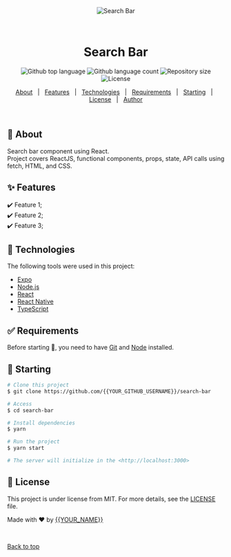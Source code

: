 <div align="center" id="top"> 
  <img src="./.github/app.gif" alt="Search Bar" />

  &#xa0;

  <!-- <a href="https://searchbar.netlify.app">Demo</a> -->
</div>

<h1 align="center">Search Bar</h1>

<p align="center">
  <img alt="Github top language" src="https://img.shields.io/github/languages/top/{{YOUR_GITHUB_USERNAME}}/search-bar?color=56BEB8">

  <img alt="Github language count" src="https://img.shields.io/github/languages/count/{{YOUR_GITHUB_USERNAME}}/search-bar?color=56BEB8">

  <img alt="Repository size" src="https://img.shields.io/github/repo-size/{{YOUR_GITHUB_USERNAME}}/search-bar?color=56BEB8">

  <img alt="License" src="https://img.shields.io/github/license/{{YOUR_GITHUB_USERNAME}}/search-bar?color=56BEB8">

  <!-- <img alt="Github issues" src="https://img.shields.io/github/issues/{{YOUR_GITHUB_USERNAME}}/search-bar?color=56BEB8" /> -->

  <!-- <img alt="Github forks" src="https://img.shields.io/github/forks/{{YOUR_GITHUB_USERNAME}}/search-bar?color=56BEB8" /> -->

  <!-- <img alt="Github stars" src="https://img.shields.io/github/stars/{{YOUR_GITHUB_USERNAME}}/search-bar?color=56BEB8" /> -->
</p>

<!-- Status -->

<!-- <h4 align="center"> 
	🚧  Search Bar 🚀 Under construction...  🚧
</h4> 

<hr> -->

<p align="center">
  <a href="#dart-about">About</a> &#xa0; | &#xa0; 
  <a href="#sparkles-features">Features</a> &#xa0; | &#xa0;
  <a href="#rocket-technologies">Technologies</a> &#xa0; | &#xa0;
  <a href="#white_check_mark-requirements">Requirements</a> &#xa0; | &#xa0;
  <a href="#checkered_flag-starting">Starting</a> &#xa0; | &#xa0;
  <a href="#memo-license">License</a> &#xa0; | &#xa0;
  <a href="https://github.com/{{YOUR_GITHUB_USERNAME}}" target="_blank">Author</a>
</p>

<br>

## :dart: About ##

Search bar component using React. </br> 
Project covers ReactJS, functional components, props, state, API calls using fetch, HTML, and CSS.

## :sparkles: Features ##

:heavy_check_mark: Feature 1;\
:heavy_check_mark: Feature 2;\
:heavy_check_mark: Feature 3;

## :rocket: Technologies ##

The following tools were used in this project:

- [Expo](https://expo.io/)
- [Node.js](https://nodejs.org/en/)
- [React](https://pt-br.reactjs.org/)
- [React Native](https://reactnative.dev/)
- [TypeScript](https://www.typescriptlang.org/)

## :white_check_mark: Requirements ##

Before starting :checkered_flag:, you need to have [Git](https://git-scm.com) and [Node](https://nodejs.org/en/) installed.

## :checkered_flag: Starting ##

```bash
# Clone this project
$ git clone https://github.com/{{YOUR_GITHUB_USERNAME}}/search-bar

# Access
$ cd search-bar

# Install dependencies
$ yarn

# Run the project
$ yarn start

# The server will initialize in the <http://localhost:3000>
```

## :memo: License ##

This project is under license from MIT. For more details, see the [LICENSE](LICENSE.md) file.


Made with :heart: by <a href="https://github.com/{{YOUR_GITHUB_USERNAME}}" target="_blank">{{YOUR_NAME}}</a>

&#xa0;

<a href="#top">Back to top</a>
